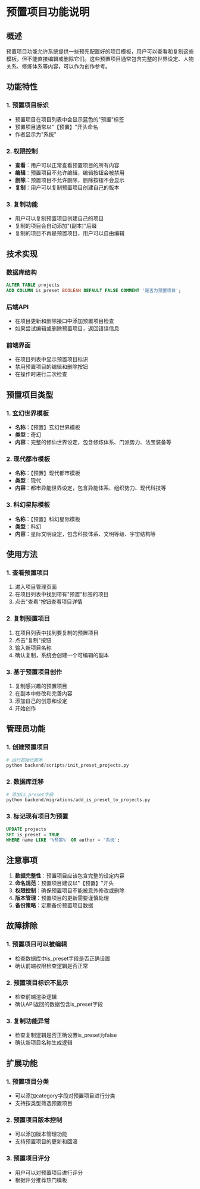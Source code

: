 # 预置项目功能说明

## 概述

预置项目功能允许系统提供一些预先配置好的项目模板，用户可以查看和复制这些模板，但不能直接编辑或删除它们。这些预置项目通常包含完整的世界设定、人物关系、修炼体系等内容，可以作为创作参考。

## 功能特性

### 1. 预置项目标识
- 预置项目在项目列表中会显示蓝色的"预置"标签
- 预置项目通常以"【预置】"开头命名
- 作者显示为"系统"

### 2. 权限控制
- **查看**：用户可以正常查看预置项目的所有内容
- **编辑**：预置项目不允许编辑，编辑按钮会被禁用
- **删除**：预置项目不允许删除，删除按钮不会显示
- **复制**：用户可以复制预置项目创建自己的版本

### 3. 复制功能
- 用户可以复制预置项目创建自己的项目
- 复制的项目会自动添加"(副本)"后缀
- 复制的项目不再是预置项目，用户可以自由编辑

## 技术实现

### 数据库结构
```sql
ALTER TABLE projects 
ADD COLUMN is_preset BOOLEAN DEFAULT FALSE COMMENT '是否为预置项目';
```

### 后端API
- 在项目更新和删除接口中添加预置项目检查
- 如果尝试编辑或删除预置项目，返回错误信息

### 前端界面
- 在项目列表中显示预置项目标识
- 禁用预置项目的编辑和删除按钮
- 在操作时进行二次检查

## 预置项目类型

### 1. 玄幻世界模板
- **名称**：【预置】玄幻世界模板
- **类型**：奇幻
- **内容**：完整的修仙世界设定，包含修炼体系、门派势力、法宝装备等

### 2. 现代都市模板
- **名称**：【预置】现代都市模板
- **类型**：现代
- **内容**：都市异能世界设定，包含异能体系、组织势力、现代科技等

### 3. 科幻星际模板
- **名称**：【预置】科幻星际模板
- **类型**：科幻
- **内容**：星际文明设定，包含科技体系、文明等级、宇宙结构等

## 使用方法

### 1. 查看预置项目
1. 进入项目管理页面
2. 在项目列表中找到带有"预置"标签的项目
3. 点击"查看"按钮查看项目详情

### 2. 复制预置项目
1. 在项目列表中找到要复制的预置项目
2. 点击"复制"按钮
3. 输入新项目名称
4. 确认复制，系统会创建一个可编辑的副本

### 3. 基于预置项目创作
1. 复制感兴趣的预置项目
2. 在副本中修改和完善内容
3. 添加自己的创意和设定
4. 开始创作

## 管理员功能

### 1. 创建预置项目
```python
# 运行初始化脚本
python backend/scripts/init_preset_projects.py
```

### 2. 数据库迁移
```python
# 添加is_preset字段
python backend/migrations/add_is_preset_to_projects.py
```

### 3. 标记现有项目为预置
```sql
UPDATE projects 
SET is_preset = TRUE 
WHERE name LIKE '%预置%' OR author = '系统';
```

## 注意事项

1. **数据完整性**：预置项目应该包含完整的设定内容
2. **命名规范**：预置项目建议以"【预置】"开头
3. **权限控制**：确保预置项目不能被意外修改或删除
4. **版本管理**：预置项目的更新需要谨慎处理
5. **备份策略**：定期备份预置项目数据

## 故障排除

### 1. 预置项目可以被编辑
- 检查数据库中is_preset字段是否正确设置
- 确认前端权限检查逻辑是否正常

### 2. 预置项目标识不显示
- 检查前端渲染逻辑
- 确认API返回的数据包含is_preset字段

### 3. 复制功能异常
- 检查复制逻辑是否正确设置is_preset为false
- 确认新项目名称生成逻辑

## 扩展功能

### 1. 预置项目分类
- 可以添加category字段对预置项目进行分类
- 支持按类型筛选预置项目

### 2. 预置项目版本控制
- 可以添加版本管理功能
- 支持预置项目的更新和回滚

### 3. 预置项目评分
- 用户可以对预置项目进行评分
- 根据评分推荐热门模板
